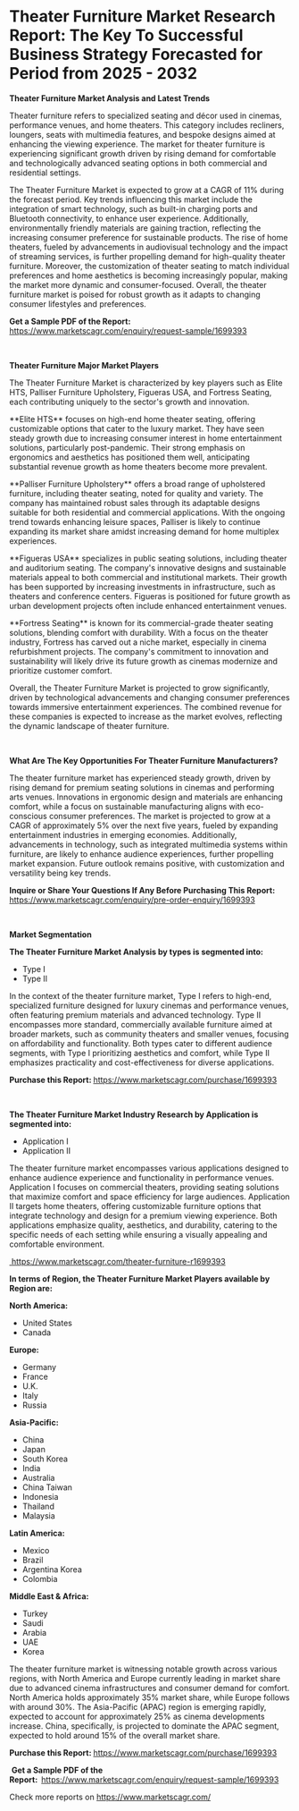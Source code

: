 <p><h1>Theater Furniture Market Research Report: The Key To Successful Business Strategy Forecasted for Period from 2025 - 2032</h1></p><p><strong>Theater Furniture Market Analysis and Latest Trends</strong></p>
<p><p>Theater furniture refers to specialized seating and décor used in cinemas, performance venues, and home theaters. This category includes recliners, loungers, seats with multimedia features, and bespoke designs aimed at enhancing the viewing experience. The market for theater furniture is experiencing significant growth driven by rising demand for comfortable and technologically advanced seating options in both commercial and residential settings.</p><p>The Theater Furniture Market is expected to grow at a CAGR of 11% during the forecast period. Key trends influencing this market include the integration of smart technology, such as built-in charging ports and Bluetooth connectivity, to enhance user experience. Additionally, environmentally friendly materials are gaining traction, reflecting the increasing consumer preference for sustainable products. The rise of home theaters, fueled by advancements in audiovisual technology and the impact of streaming services, is further propelling demand for high-quality theater furniture. Moreover, the customization of theater seating to match individual preferences and home aesthetics is becoming increasingly popular, making the market more dynamic and consumer-focused. Overall, the theater furniture market is poised for robust growth as it adapts to changing consumer lifestyles and preferences.</p></p>
<p><strong>Get a Sample PDF of the Report:&nbsp;</strong> <a href="https://www.marketscagr.com/enquiry/request-sample/1699393?utm_campaign=3115&utm_medium=2&utm_source=Github&utm_content=ia&utm_term=27032025&utm_id=theater-furniture">https://www.marketscagr.com/enquiry/request-sample/1699393</a></p>
<p>&nbsp;</p>
<p><strong>Theater Furniture Major Market Players</strong></p>
<p><p>The Theater Furniture Market is characterized by key players such as Elite HTS, Palliser Furniture Upholstery, Figueras USA, and Fortress Seating, each contributing uniquely to the sector's growth and innovation.</p><p>**Elite HTS** focuses on high-end home theater seating, offering customizable options that cater to the luxury market. They have seen steady growth due to increasing consumer interest in home entertainment solutions, particularly post-pandemic. Their strong emphasis on ergonomics and aesthetics has positioned them well, anticipating substantial revenue growth as home theaters become more prevalent.</p><p>**Palliser Furniture Upholstery** offers a broad range of upholstered furniture, including theater seating, noted for quality and variety. The company has maintained robust sales through its adaptable designs suitable for both residential and commercial applications. With the ongoing trend towards enhancing leisure spaces, Palliser is likely to continue expanding its market share amidst increasing demand for home multiplex experiences.</p><p>**Figueras USA** specializes in public seating solutions, including theater and auditorium seating. The company's innovative designs and sustainable materials appeal to both commercial and institutional markets. Their growth has been supported by increasing investments in infrastructure, such as theaters and conference centers. Figueras is positioned for future growth as urban development projects often include enhanced entertainment venues.</p><p>**Fortress Seating** is known for its commercial-grade theater seating solutions, blending comfort with durability. With a focus on the theater industry, Fortress has carved out a niche market, especially in cinema refurbishment projects. The company's commitment to innovation and sustainability will likely drive its future growth as cinemas modernize and prioritize customer comfort.</p><p>Overall, the Theater Furniture Market is projected to grow significantly, driven by technological advancements and changing consumer preferences towards immersive entertainment experiences. The combined revenue for these companies is expected to increase as the market evolves, reflecting the dynamic landscape of theater furniture.</p></p>
<p>&nbsp;</p>
<p><strong>What Are The Key Opportunities For Theater Furniture Manufacturers?</strong></p>
<p><p>The theater furniture market has experienced steady growth, driven by rising demand for premium seating solutions in cinemas and performing arts venues. Innovations in ergonomic design and materials are enhancing comfort, while a focus on sustainable manufacturing aligns with eco-conscious consumer preferences. The market is projected to grow at a CAGR of approximately 5% over the next five years, fueled by expanding entertainment industries in emerging economies. Additionally, advancements in technology, such as integrated multimedia systems within furniture, are likely to enhance audience experiences, further propelling market expansion. Future outlook remains positive, with customization and versatility being key trends.</p></p>
<p><strong>Inquire or Share Your Questions If Any Before Purchasing This Report:</strong> <a href="https://www.marketscagr.com/enquiry/pre-order-enquiry/1699393?utm_campaign=3115&utm_medium=2&utm_source=Github&utm_content=ia&utm_term=27032025&utm_id=theater-furniture">https://www.marketscagr.com/enquiry/pre-order-enquiry/1699393</a></p>
<p>&nbsp;</p>
<p><strong>Market Segmentation</strong></p>
<p><strong>The Theater Furniture Market Analysis by types is segmented into:</strong></p>
<p><ul><li>Type I</li><li>Type II</li></ul></p>
<p><p>In the context of the theater furniture market, Type I refers to high-end, specialized furniture designed for luxury cinemas and performance venues, often featuring premium materials and advanced technology. Type II encompasses more standard, commercially available furniture aimed at broader markets, such as community theaters and smaller venues, focusing on affordability and functionality. Both types cater to different audience segments, with Type I prioritizing aesthetics and comfort, while Type II emphasizes practicality and cost-effectiveness for diverse applications.</p></p>
<p><strong>Purchase this Report:&nbsp;</strong><a href="https://www.marketscagr.com/purchase/1699393?utm_campaign=3115&utm_medium=2&utm_source=Github&utm_content=ia&utm_term=27032025&utm_id=theater-furniture">https://www.marketscagr.com/purchase/1699393</a></p>
<p>&nbsp;</p>
<p><strong>The Theater Furniture Market Industry Research by Application is segmented into:</strong></p>
<p><ul><li>Application I</li><li>Application II</li></ul></p>
<p><p>The theater furniture market encompasses various applications designed to enhance audience experience and functionality in performance venues. Application I focuses on commercial theaters, providing seating solutions that maximize comfort and space efficiency for large audiences. Application II targets home theaters, offering customizable furniture options that integrate technology and design for a premium viewing experience. Both applications emphasize quality, aesthetics, and durability, catering to the specific needs of each setting while ensuring a visually appealing and comfortable environment.</p></p>
<p><a href="https://www.marketscagr.com/theater-furniture-r1699393?utm_campaign=3115&utm_medium=2&utm_source=Github&utm_content=ia&utm_term=27032025&utm_id=theater-furniture">&nbsp;https://www.marketscagr.com/theater-furniture-r1699393</a></p>
<p><strong>In terms of Region, the Theater Furniture Market Players available by Region are:</strong></p>
<p>
    <p> <strong> North America: </strong>
        <ul>
            <li>United States</li>
            <li>Canada</li>
        </ul>
        </p> 
    <p> <strong> Europe: </strong>
        <ul>
            <li>Germany</li>
            <li>France</li>
            <li>U.K.</li>
            <li>Italy</li>
            <li>Russia</li>
        </ul>
        </p> 
    <p> <strong> Asia-Pacific: </strong>
        <ul>
            <li>China</li>
            <li>Japan</li>
            <li>South Korea</li>
            <li>India</li>
            <li>Australia</li>
            <li>China Taiwan</li>
            <li>Indonesia</li>
            <li>Thailand</li>
            <li>Malaysia</li>
        </ul>
        </p> 
    <p> <strong> Latin America: </strong>
        <ul>
            <li>Mexico</li>
            <li>Brazil</li>
            <li>Argentina Korea</li>
            <li>Colombia</li>
        </ul>
        </p> 
    <p> <strong> Middle East & Africa: </strong>
        <ul>
            <li>Turkey</li>
            <li>Saudi</li>
            <li>Arabia</li>
            <li>UAE</li>
            <li>Korea</li>
        </ul>
    </p>
    </p>
<p><p>The theater furniture market is witnessing notable growth across various regions, with North America and Europe currently leading in market share due to advanced cinema infrastructures and consumer demand for comfort. North America holds approximately 35% market share, while Europe follows with around 30%. The Asia-Pacific (APAC) region is emerging rapidly, expected to account for approximately 25% as cinema developments increase. China, specifically, is projected to dominate the APAC segment, expected to hold around 15% of the overall market share.</p></p>
<p><strong>Purchase this Report: </strong><a href="https://www.marketscagr.com/purchase/1699393?utm_campaign=3115&utm_medium=2&utm_source=Github&utm_content=ia&utm_term=27032025&utm_id=theater-furniture">https://www.marketscagr.com/purchase/1699393</a></p>
<p>&nbsp;<strong>Get a Sample PDF of the Report:&nbsp;&nbsp;</strong><a href="https://www.marketscagr.com/enquiry/request-sample/1699393?utm_campaign=3115&utm_medium=2&utm_source=Github&utm_content=ia&utm_term=27032025&utm_id=theater-furniture">https://www.marketscagr.com/enquiry/request-sample/1699393</a></p>
<p><strong></strong></p>
<p>Check more reports on <a href="https://www.marketscagr.com/?utm_campaign=3115&utm_medium=2&utm_source=Github&utm_content=ia&utm_term=27032025&utm_id=theater-furniture">https://www.marketscagr.com/</a></p>